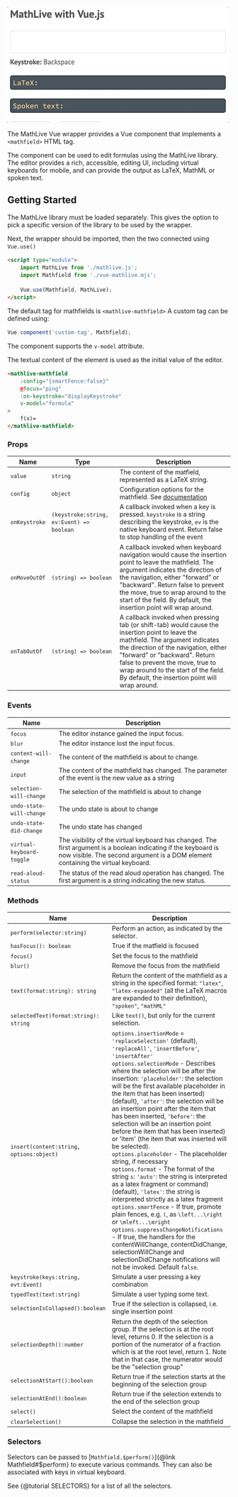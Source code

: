 ![Screencast](screencast.gif)

The MathLive Vue wrapper provides a Vue component that implements a `<mathfield>` HTML tag.

The component can be used to edit formulas using the MathLive library. The editor provides a rich, accessible, editing UI, including virtual keyboards for mobile, and can provide the output as LaTeX, MathML or spoken text.

## Getting Started

The MathLive library must be loaded separately. This gives the option to pick a specific version of the library to be used by the wrapper.

Next, the wrapper should be imported, then the two connected using `Vue.use()`

```html
<script type="module">
    import MathLive from './mathlive.js';
    import Mathfield from './vue-mathlive.mjs';

    Vue.use(Mathfield, MathLive);
</script>
```

The default tag for mathfields is `<mathlive-mathfield>`
A custom tag can be defined using:

```javascript
Vue.component('custom-tag', Mathfield);
```

The component supports the `v-model` attribute.

The textual content of the element is used as the initial value of the editor.

```html
<mathlive-mathfield
    :config="{smartFence:false}"
    @focus="ping"
    :on-keystroke="displayKeystroke"
    v-model="formula"
>
    f(x)=
</mathlive-mathfield>
```

### Props

| Name          | Type                                      | Description                                                                                                                                                                                                                                                                                                                            |
| ------------- | ----------------------------------------- | -------------------------------------------------------------------------------------------------------------------------------------------------------------------------------------------------------------------------------------------------------------------------------------------------------------------------------------- |
| `value`       | `string`                                  | The content of the matfield, represented as a LaTeX string.                                                                                                                                                                                                                                                                            |
| `config`      | `object`                                  | Configuration options for the mathfield. See [documentation](http://docs.mathlive.io/module-mathlive.html#makeMathField)                                                                                                                                                                                                               |
| `onKeystroke` | `(keystroke:string, ev:Event) => boolean` | A callback invoked when a key is pressed. `keystroke` is a string describing the keystroke, `ev` is the native keyboard event. Return false to stop handling of the event                                                                                                                                                              |
| `onMoveOutOf` | `(string) => boolean`                     | A callback invoked when keyboard navigation would cause the insertion point to leave the mathfield. The argument indicates the direction of the navigation, either "forward" or "backward". Return false to prevent the move, true to wrap around to the start of the field. By default, the insertion point will wrap around.         |
| `onTabOutOf`  | `(string) => boolean`                     | A callback invoked when pressing tab (or shift-tab) would cause the insertion point to leave the mathfield. The argument indicates the direction of the navigation, either "forward" or "backward". Return false to prevent the move, true to wrap around to the start of the field. By default, the insertion point will wrap around. |

### Events

| Name                      | Description                                                                                                                                                                                          |
| ------------------------- | ---------------------------------------------------------------------------------------------------------------------------------------------------------------------------------------------------- |
| `focus`                   | The editor instance gained the input focus.                                                                                                                                                          |
| `blur`                    | The editor instance lost the input focus.                                                                                                                                                            |
| `content-will-change`     | The content of the mathfield is about to change.                                                                                                                                                     |
| `input`                   | The content of the mathfield has changed. The parameter of the event is the new value as a string                                                                                                    |
| `selection-will-change`   | The selection of the mathfield is about to change                                                                                                                                                    |
| `undo-state-will-change`  | The undo state is about to change                                                                                                                                                                    |
| `undo-state-did-change`   | The undo state has changed                                                                                                                                                                           |
| `virtual-keyboard-toggle` | The visibility of the virtual keyboard has changed. The first argument is a boolean indicating if the keyboard is now visible. The second argument is a DOM element containing the virtual keyboard. |
| `read-aloud-status`       | The status of the read aloud operation has changed. The first argument is a string indicating the new status.                                                                                        |

### Methods

| Name                                     | Description                                                                                                                                                                                                                                                                                                                                                                                                                                                                                                                                                                                                                                                                                                                                                                                                                                                                                                                                                                                                                                                                                                                                                                   |
| ---------------------------------------- | ----------------------------------------------------------------------------------------------------------------------------------------------------------------------------------------------------------------------------------------------------------------------------------------------------------------------------------------------------------------------------------------------------------------------------------------------------------------------------------------------------------------------------------------------------------------------------------------------------------------------------------------------------------------------------------------------------------------------------------------------------------------------------------------------------------------------------------------------------------------------------------------------------------------------------------------------------------------------------------------------------------------------------------------------------------------------------------------------------------------------------------------------------------------------------- |
| `perform(selector:string)`               | Perform an action, as indicated by the selector.                                                                                                                                                                                                                                                                                                                                                                                                                                                                                                                                                                                                                                                                                                                                                                                                                                                                                                                                                                                                                                                                                                                              |
| `hasFocus(): boolean`                    | True if the matfield is focused                                                                                                                                                                                                                                                                                                                                                                                                                                                                                                                                                                                                                                                                                                                                                                                                                                                                                                                                                                                                                                                                                                                                               |
| `focus()`                                | Set the focus to the mathfield                                                                                                                                                                                                                                                                                                                                                                                                                                                                                                                                                                                                                                                                                                                                                                                                                                                                                                                                                                                                                                                                                                                                                |
| `blur()`                                 | Remove the focus from the mathfield                                                                                                                                                                                                                                                                                                                                                                                                                                                                                                                                                                                                                                                                                                                                                                                                                                                                                                                                                                                                                                                                                                                                           |
| `text(format:string): string`            | Return the content of the mathfield as a string in the specified format: `"latex"`, `"latex-expanded"` (all the LaTeX macros are expanded to their definition), `"spoken"`, `"mathML"`                                                                                                                                                                                                                                                                                                                                                                                                                                                                                                                                                                                                                                                                                                                                                                                                                                                                                                                                                                                        |
| `selectedText(format:string): string`    | Like `text()`, but only for the current selection.                                                                                                                                                                                                                                                                                                                                                                                                                                                                                                                                                                                                                                                                                                                                                                                                                                                                                                                                                                                                                                                                                                                            |
| `insert(content:string, options:object)` | `options.insertionMode` = `'replaceSelection'` (default), `'replaceAll'`, `'insertBefore'`, `'insertAfter'`<br>`options.selectionMode` - Describes where the selection will be after the insertion: `'placeholder'`: the selection will be the first available placeholder in the item that has been inserted) (default), `'after'`: the selection will be an insertion point after the item that has been inserted, `'before'`: the selection will be an insertion point before the item that has been inserted) or 'item' (the item that was inserted will be selected). <br>`options.placeholder` - The placeholder string, if necessary <br>`options.format` - The format of the string `s`: `'auto'`: the string is interpreted as a latex fragment or command) (default), `'latex'`: the string is interpreted strictly as a latex fragment<br> `options.smartFence` - If true, promote plain fences, e.g. `(`, as `\left...\right` or `\mleft...\mright`<br> `options.suppressChangeNotifications` - If true, the handlers for the contentWillChange, contentDidChange, selectionWillChange and selectionDidChange notifications will not be invoked. Default `false`. |
| `keystroke(keys:string, evt:Event)`      | Simulate a user pressing a key combination                                                                                                                                                                                                                                                                                                                                                                                                                                                                                                                                                                                                                                                                                                                                                                                                                                                                                                                                                                                                                                                                                                                                    |
| `typedText(text:string)`                 | Simulate a user typing some text.                                                                                                                                                                                                                                                                                                                                                                                                                                                                                                                                                                                                                                                                                                                                                                                                                                                                                                                                                                                                                                                                                                                                             |
| `selectionIsCollapsed():boolean`         | True if the selection is collapsed, i.e. single insertion point                                                                                                                                                                                                                                                                                                                                                                                                                                                                                                                                                                                                                                                                                                                                                                                                                                                                                                                                                                                                                                                                                                               |
| `selectionDepth():number`                | Return the depth of the selection group. If the selection is at the root level, returns 0. If the selection is a portion of the numerator of a fraction which is at the root level, return 1. Note that in that case, the numerator would be the "selection group"                                                                                                                                                                                                                                                                                                                                                                                                                                                                                                                                                                                                                                                                                                                                                                                                                                                                                                            |
| `selectionAtStart():boolean`             | Return true if the selection starts at the beginning of the selection group                                                                                                                                                                                                                                                                                                                                                                                                                                                                                                                                                                                                                                                                                                                                                                                                                                                                                                                                                                                                                                                                                                   |
| `selectionAtEnd():boolean`               | Return true if the selection extends to the end of the selection group                                                                                                                                                                                                                                                                                                                                                                                                                                                                                                                                                                                                                                                                                                                                                                                                                                                                                                                                                                                                                                                                                                        |
| `select()`                               | Select the content of the mathfield                                                                                                                                                                                                                                                                                                                                                                                                                                                                                                                                                                                                                                                                                                                                                                                                                                                                                                                                                                                                                                                                                                                                           |
| `clearSelection()`                       | Collapse the selection in the mathfield                                                                                                                                                                                                                                                                                                                                                                                                                                                                                                                                                                                                                                                                                                                                                                                                                                                                                                                                                                                                                                                                                                                                       |

### Selectors

Selectors can be passed to [`Mathfield.$perform()`]{@link Mathfield#\$perform}
to execute various commands. They can also be associated with keys in virtual
keyboard.

See {@tutorial SELECTORS} for a list of all the selectors.
